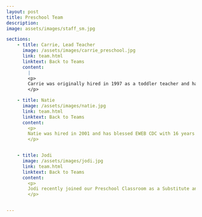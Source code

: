 ```yaml
---
layout: post
title: Preschool Team
description: 
image: assets/images/staff_sm.jpg

sections:
    - title: Carrie, Lead Teacher
      image: /assets/images/carrie_preschool.jpg
      link: team.html
      linktext: Back to Teams
      content:
        |
        <p>
        ﻿﻿﻿﻿﻿Carrie was originally hired in 1997 as a toddler teacher and has been working as the Lead Teacher in the preschool room for many years, giving us 20 years of steady leadership.  She has an Associates of Arts Degree in Early Childhood Education from Lane Community College. She has two grown sons and two granddaughters. Carrie enjoys working with children and watching her own family grow - with a third grandchild on the way.
        </p>

    - title: Natie
      image: /assets/images/natie.jpg
      link: team.html
      linktext: Back to Teams
      content:
        <p>
        Natie was hired in 2001 and has blessed EWEB CDC with 16 years of loyal service.  She has over 24 years of experience working with children, plus she raised triplet sons!  She is now a grandmother of five. She has her Associates of Arts Degree in Early Childhood Education from Lane Community College﻿.  She loves to read, crochet and do arts & crafts of all sorts.  She also loves to hike and bike with her husband Chris and their two black Lab dogs.﻿
        </p>


    - title: Jodi
      image: /assets/images/jodi.jpg
      link: team.html
      linktext: Back to Teams
      content:
        <p>
        Jodi recently joined our Preschool Classroom as a Substitute and began working in the Preschool in September.  He has a year of experience working with children and is an enthusiastic beginner!  He is pursuing his Associates of Arts Degree in Early Childhood Education from Lane Community College﻿, and has extensive Community Based Training credits.  In his spare time, Jodi likes to do art, spend time in nature, read, write and pursue his hobby of photography.
        </p>


---
```

